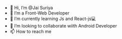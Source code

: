 - 👋 Hi, I’m @Jai Suriya
- 👀 I’m a Front-Web Developer 
- 🌱 I’m currently learning Js and React-js💻
- 💞️ I’m looking to collaborate wiith Android Developer
- 📫 How to reach me  

  
